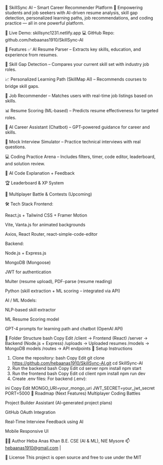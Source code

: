 🔗 SkillSync AI – Smart Career Recommender Platform
🚀 Empowering students and job seekers with AI-driven resume analysis, skill gap detection, personalized learning paths, job recommendations, and coding practice — all in one powerful platform.


📍 Live Demo: skillsync1231.netlify.app
💻 GitHub Repo: github.com/hebaanas1910/SkillSync-AI

🧠 Features
✅ AI Resume Parser – Extracts key skills, education, and experience from resumes.

🎯 Skill Gap Detection – Compares your current skill set with industry job roles.

📈 Personalized Learning Path (SkillMap AI) – Recommends courses to bridge skill gaps.

💼 Job Recommender – Matches users with real-time job listings based on skills.

📊 Resume Scoring (ML-based) – Predicts resume effectiveness for targeted roles.

💬 AI Career Assistant (Chatbot) – GPT-powered guidance for career and skills.

🧠 Mock Interview Simulator – Practice technical interviews with real questions.

💻 Coding Practice Arena – Includes filters, timer, code editor, leaderboard, and solution review.

🧪 AI Code Explanation + Feedback

🏆 Leaderboard & XP System

🧠 Multiplayer Battle & Contests (Upcoming)

🛠 Tech Stack
Frontend:

React.js + Tailwind CSS + Framer Motion

Vite, Vanta.js for animated backgrounds

Axios, React Router, react-simple-code-editor

Backend:

Node.js + Express.js

MongoDB (Mongoose)

JWT for authentication

Multer (resume upload), PDF-parse (resume reading)

Python (skill extraction + ML scoring – integrated via API)

AI / ML Models:

NLP-based skill extractor

ML Resume Scoring model

GPT-4 prompts for learning path and chatbot (OpenAI API)

📂 Folder Structure
bash
Copy
Edit
/client    → Frontend (React)
/server    → Backend (Node.js + Express)
/uploads   → Uploaded resumes
/models    → MongoDB models
/routes    → API endpoints
🚀 Setup Instructions
1. Clone the repository:
bash
Copy
Edit
git clone https://github.com/hebaanas1910/SkillSync-AI.git
cd SkillSync-AI
2. Run the backend
bash
Copy
Edit
cd server
npm install
npm start
3. Run the frontend
bash
Copy
Edit
cd client
npm install
npm run dev
4. Create .env files:
For backend (.env):

ini
Copy
Edit
MONGO_URI=your_mongo_uri
JWT_SECRET=your_jwt_secret
PORT=5000
📌 Roadmap (Next Features)
 Multiplayer Coding Battles

 Project Builder Assistant (AI-generated project plans)

 GitHub OAuth Integration

 Real-Time Interview Feedback using AI

 Mobile Responsive UI

👩‍💻 Author
Heba Anas Khan
B.E. CSE (AI & ML), NIE Mysore
📫 hebaanas1910@gmail.com | 

📄 License
This project is open source and free to use under the MIT
